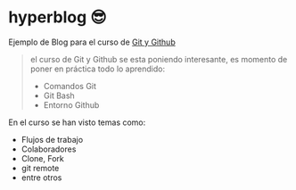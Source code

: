 # hyperblog 😎 
Ejemplo de Blog para el curso de [Git y Github](http://www.linkedin.com "Git y Github")
> el curso de Git y Github se esta poniendo interesante, es momento de poner en práctica todo lo aprendido:
> - Comandos Git
> - Git Bash
> - Entorno Github

En el curso se han visto temas como:
* Flujos de trabajo
* Colaboradores
* Clone, Fork
* git remote
* entre otros